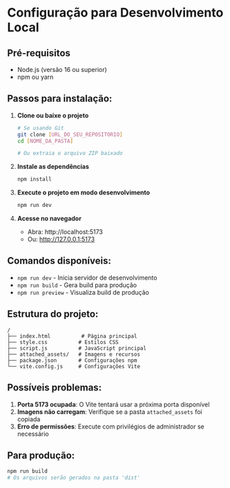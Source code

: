 
# Configuração para Desenvolvimento Local

## Pré-requisitos
- Node.js (versão 16 ou superior)
- npm ou yarn

## Passos para instalação:

1. **Clone ou baixe o projeto**
   ```bash
   # Se usando Git
   git clone [URL_DO_SEU_REPOSITORIO]
   cd [NOME_DA_PASTA]
   
   # Ou extraia o arquivo ZIP baixado
   ```

2. **Instale as dependências**
   ```bash
   npm install
   ```

3. **Execute o projeto em modo desenvolvimento**
   ```bash
   npm run dev
   ```

4. **Acesse no navegador**
   - Abra: http://localhost:5173
   - Ou: http://127.0.0.1:5173

## Comandos disponíveis:

- `npm run dev` - Inicia servidor de desenvolvimento
- `npm run build` - Gera build para produção
- `npm run preview` - Visualiza build de produção

## Estrutura do projeto:
```
/
├── index.html          # Página principal
├── style.css          # Estilos CSS
├── script.js          # JavaScript principal
├── attached_assets/   # Imagens e recursos
├── package.json       # Configurações npm
└── vite.config.js     # Configurações Vite
```

## Possíveis problemas:

1. **Porta 5173 ocupada**: O Vite tentará usar a próxima porta disponível
2. **Imagens não carregam**: Verifique se a pasta `attached_assets` foi copiada
3. **Erro de permissões**: Execute com privilégios de administrador se necessário

## Para produção:
```bash
npm run build
# Os arquivos serão gerados na pasta 'dist'
```
